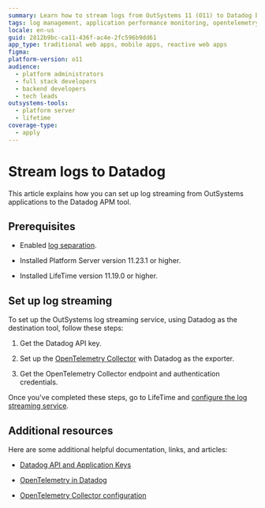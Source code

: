 ```yaml
---
summary: Learn how to stream logs from OutSystems 11 (O11) to Datadog by setting up the OpenTelemetry Collector and configuring the log streaming service.
tags: log management, application performance monitoring, opentelemetry, api integration, cloud infrastructure
locale: en-us
guid: 2812b9bc-ca11-436f-ac4e-2fc596b9dd61
app_type: traditional web apps, mobile apps, reactive web apps
figma:
platform-version: o11
audience:
  - platform administrators
  - full stack developers
  - backend developers
  - tech leads
outsystems-tools:
  - platform server
  - lifetime
coverage-type:
  - apply
---
```


# Stream logs to Datadog

This article explains how you can set up log streaming from OutSystems applications to the Datadog APM tool.

## Prerequisites

* Enabled [log separation](../../setup-infra-platform/setup/logging-db/logs-separation-cloud/intro.md).

* Installed Platform Server version 11.23.1 or higher.

* Installed LifeTime version 11.19.0 or higher.


## Set up log streaming

To set up the OutSystems log streaming service, using Datadog as the destination tool, follow these steps:

1. Get the Datadog API key.

1. Set up the [OpenTelemetry Collector](configure-collector.md) with Datadog as the exporter.

1. Get the OpenTelemetry Collector endpoint and authentication credentials.

Once you've completed these steps, go to LifeTime and [configure the log streaming service](lifetime-streaming.md). 

## Additional resources

Here are some additional helpful documentation, links, and articles:

* [Datadog API and Application Keys](https://docs.datadoghq.com/account_management/api-app-keys/)

* [OpenTelemetry in Datadog](https://docs.datadoghq.com/opentelemetry/)

* [OpenTelemetry Collector configuration](https://opentelemetry.io/docs/collector/configuration/)
